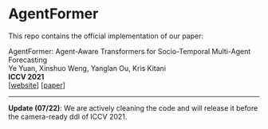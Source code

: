 # AgentFormer
This repo contains the official implementation of our paper:
  
AgentFormer: Agent-Aware Transformers for Socio-Temporal Multi-Agent Forecasting  
Ye Yuan, Xinshuo Weng, Yanglan Ou, Kris Kitani  
**ICCV 2021**  
[[website](https://www.ye-yuan.com/agentformer)] [[paper](https://arxiv.org/abs/2103.14023)]

---
**Update (07/22)**:
We are actively cleaning the code and will release it before the camera-ready ddl of ICCV 2021.

